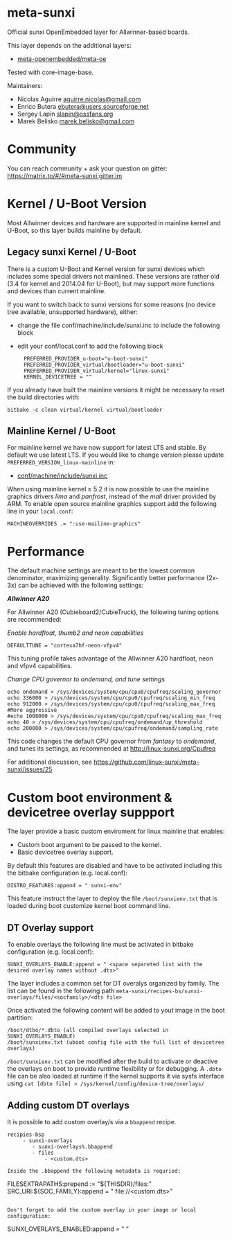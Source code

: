 meta-sunxi
==============

Official sunxi OpenEmbedded layer for Allwinner-based boards.

This layer depends on the additional layers:

* [meta-openembedded/meta-oe](http://git.openembedded.org/meta-openembedded/tree/meta-oe)

Tested with core-image-base.

Maintainers:

* Nicolas Aguirre <aguirre.nicolas@gmail.com>
* Enrico Butera <ebutera@users.sourceforge.net>
* Sergey Lapin <slapin@ossfans.org>
* Marek Belisko <marek.belisko@gmail.com>

Community
===========

You can reach community + ask your question on gitter: https://matrix.to/#/#meta-sunxi:gitter.im

Kernel / U-Boot Version
===========
Most Allwinner devices and hardware are supported in mainline kernel and U-Boot, so this layer builds mainline by default.

Legacy sunxi Kernel / U-Boot
-----------

There is a custom U-Boot and Kernel version for sunxi devices which includes some special drivers not mainlined.
These versions are rather old (3.4 for kernel and 2014.04 for U-Boot), but may support more functions and devices than current mainline.

If you want to switch back to sunxi versions for some reasons (no device tree available, unsupported hardware), either:
- change the file conf/machine/include/sunxi.inc to include the following block
- edit your conf/local.conf to add the following block

		PREFERRED_PROVIDER_u-boot="u-boot-sunxi"
		PREFERRED_PROVIDER_virtual/bootloader="u-boot-sunxi"
		PREFERRED_PROVIDER_virtual/kernel="linux-sunxi"
		KERNEL_DEVICETREE = ""

If you already have built the mainline versions it might be necessary to reset the build directories with:

	bitbake -c clean virtual/kernel virtual/bootloader

Mainline Kernel / U-Boot
-----------

For mainline kernel we have now support for latest LTS and stable.
By default we use latest LTS. If you would like to change version please update ```PREFERRED_VERSION_linux-mainline``` in:
* [conf/machine/include/sunxi.inc](https://github.com/linux-sunxi/meta-sunxi/blob/fa0846c0eb23e3424b89acb4d5a327e921f73497/conf/machine/include/sunxi.inc#L16)

When using mainline kernel ≥ 5.2 it is now possible to use the mainline graphics drivers *lima* and *panfrost*, instead of the *mali* driver provided by ARM. To enable open source mainline graphics support add the following line in your `local.conf`:

    MACHINEOVERRIDES .= ":use-mailine-graphics"

Performance
===========
The default machine settings are meant to be the lowest common denominator, maximizing generality.
Significantly better performance (2x-3x) can be achieved with the following settings:

**_Allwinner A20_**

For Allwinner A20 (Cubieboard2/CubieTruck), the following tuning options are recommended:

_Enable hardfloat, thumb2 and neon capabilities_

	DEFAULTTUNE = "cortexa7hf-neon-vfpv4"

This tuning profile takes advantage of the Allwinner A20 hardfloat, neon and vfpv4 capabilities.

_Change CPU governor to ondemand, and tune settings_

	echo ondemand > /sys/devices/system/cpu/cpu0/cpufreq/scaling_governor
	echo 336000 > /sys/devices/system/cpu/cpu0/cpufreq/scaling_min_freq
	echo 912000 > /sys/devices/system/cpu/cpu0/cpufreq/scaling_max_freq
	#More aggressive
	#echo 1008000 > /sys/devices/system/cpu/cpu0/cpufreq/scaling_max_freq
	echo 40 > /sys/devices/system/cpu/cpufreq/ondemand/up_threshold
	echo 200000 > /sys/devices/system/cpu/cpufreq/ondemand/sampling_rate

This code changes the default CPU governor from _fantasy_ to _ondemand_, and tunes its settings, as recommended at http://linux-sunxi.org/Cpufreq

For additional discussion, see https://github.com/linux-sunxi/meta-sunxi/issues/25

Custom boot environment & devicetree overlay suppport
=====================================================

The layer provide a basic custom enviroment for linux mainline that enables:

- Custom boot argument to be passed to the kernel.
- Basic devicetree overlay support.

By default this features are disabled and have to be activated including this the bitbake configuration (e.g. local.conf):

```
DISTRO_FEATURES:append = " sunxi-env"
```

This feature instruct the layer to deploy the file ``` /boot/sunxienv.txt ``` that is loaded during boot customize kernel boot command line.

DT Overlay support
------------------

To enable overlays the following line must be activated in bitbake configuration (e.g. local.conf):

```
SUNXI_OVERLAYS_ENABLE:append = " <space separeted list with the desired overlay names without .dts>"
```

The layer includes a common set for DT overalys organized by family. The list can be found in the
following path ```meta-sunxi/recipes-bs/sunxi-overlays/files/<socfamily>/<dts file>```

Once activated the following content will be added to yout image in the boot partition:
```
/boot/dtbo/*.dbto (all compiled overlays selected in SUNXI_OVERLAYS_ENABLE)
/boot/sunxienv.txt (uboot config file with the full list of devicetree overlays)
```

```/boot/sunxienv.txt``` can be modified after the build to activate or deactive the overlays on boot to provide
runtime flexibility or for debugging. A ```.dbto``` file can be also loaded at runtime 
if the kernel supports it via sysfs interface using ```cat [dbto file] > /sys/kernel/config/device-tree/overlays/```


Adding custom DT overlays
-------------------------
It is possible to add custom overlay/s via a ```bbappend``` recipe.

```
recipies-bsp
     - sunxi-overlays
        - sunxi-overlays%.bbappend
        - files
            - <custom.dts>

Inside the .bbappend the following metadata is requried:

```
FILESEXTRAPATHS:prepend := "${THISDIR}/files:"
SRC_URI:${SOC_FAMILY}:append = " file://<custom.dts>"
```

Don't forget to add the custom overlay in your image or local configuration:

```
SUNXI_OVERLAYS_ENABLED:append = " <custom>"
```







